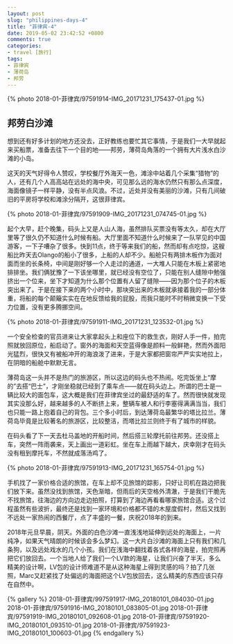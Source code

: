```yaml
---
layout: post
slug: "philippines-days-4"
title: "菲律宾-4"
date: 2019-05-02 23:42:52 +0800
comments: true
categories:
- travel [旅行]
tags:
- 菲律宾
- 薄荷岛
- 邦劳
---
```


{% photo 2018-01-菲律宾/97591914-IMG_20171231_175437-01.jpg %}

## 邦劳白沙滩

想到还有好多计划的地方还没去，正好教练也要忙其它事情，于是我们一大早就起来买船票，准备去往下一个目的地——邦劳，薄荷岛角落的一个拥有大片浅水白沙滩的小岛。

这天的天气好得令人赞叹，学校餐厅外海天一色，滩涂中站着几个采集“猎物”的人，还有几个人高高站在远处的海中央，可见那么远的海水仍然只有那么点深度，海面像镜子一样平静，没有半点风浪。不过，近处并没有美丽的沙滩，只有几间破旧的平房将学校和滩涂分隔开，这很菲律宾。

<!-- more -->

{% photo 2018-01-菲律宾/97591909-IMG_20171231_074745-01.jpg %}

起个大早，赶个晚集，码头上又是人山人海，虽然排队买票没有等太久，却在大厅里等了很久仍不知道什么时候有船。大厅里面不知道什么时候来了一队罕见的中国游客，一下子嘈杂了很多。快到11点，终于等来我们的船，然而却有点吃惊，这艘船比昨天去Olango的船小了很多，上船的人却不少。船舱只有两排木板作为面对面而坐的长条椅，中间是刚好够一个人走过的通道，一大堆人只能在木板上紧密地排排坐。我们俩犹豫了一下该坐哪里，就已经没有空位了，只能在别人缝隙中勉强挤出一个位来，坐下才知道为什么那个位置有人留了缝隙——因为那个位子的木板突出来了。于是在接下来的两个小时中，那块突出来的木板就承接着我的一部分体重，将船的每个颠簸实实在在地反馈给我的屁股，而我只能时不时稍微变换一下受力位置，没有更多腾挪空间。

{% photo 2018-01-菲律宾/97591911-IMG_20171231_123532-01.jpg %}

一个安全检查的官员进来让大家拿起头上和座位下的救生衣，刚好人手一件，拍完照就放回原位，船启动了。窗外的海面和天空蓝得像是颜料一般鲜艳，然而外面阳光猛烈，很快又有被船冲开的海浪泼了进来，于是大家都把窗帘严严实实地拉上，在阴暗的船舱中默默无言。

薄荷岛这一头并不是热门的旅游区，所以这边的码头也不热闹。吃完饭坐上“摩的”去搭“巴士”，才刚坐稳就已经到了乘车点——就在码头边上。所谓的巴士是一辆比较大的面包车，这大概是我们在菲律宾坐过的最舒适的车了。然而很快就发现其实没那么好，越来越多的人不断挤上来，整辆车被人和行李塞得满满当当，我们也只能一路上抱着自己的背包。三个多小时后，到达薄荷岛最繁华的塔比拉兰。薄荷岛毕竟是比较著名的旅游区，比较整洁，而塔比拉兰则终于有了城市的样貌。

在码头看了下一天去杜马盖地的开船时间，然后搭三轮摩托前往邦劳。还没搭上车，突然一阵雨袭来，天上画出一道彩虹。坐在车上雨越下越大，庆幸刚才在码头没有租到摩托车，不然就成落汤鸡了。

{% photo 2018-01-菲律宾/97591913-IMG_20171231_165754-01.jpg %}

手机找了一家价格合适的旅馆，在车上却不见旅馆的踪影，只好让司机在路边把我们放下来。虽然没找到旅馆，天色渐暗，但雨后的天空格外清澈，于是我们干脆先不找旅馆，往海边的方向边走边拍照，打算到了海边再看看哪家旅馆合适。这个过程虽然有些波折，最终还是找到一家环境和价格都不错的木屋度假村，然后又找到不远处一家热闹的西餐厅，点了丰盛的一餐，庆祝2018年的到来。

2018年元旦早晨，阴天。外面的白色沙滩一直浅浅地延伸到远处的海面上，一片纯净，如果天气晴朗的时候该会多么梦幻。这一大片白沙滩的海面上只有我们和几条狗，以及远处戏水的几个小孩。我们在浅海中翻找着各式各样的海星，拍完照再把它们放回去。一个当地人给了我们一个LV款的海星，让我们兴奋了半天，多么精美的设计啊，LV包的设计师难道不是从这种海星上得到灵感的吗？拍了几张照，Marc又赶紧找了处偏远的海面把这个LV包放回去，这么精美的东西应该只存在自然中。

{% gallery %}
2018-01-菲律宾/997591917-IMG_20180101_084030-01.jpg
2018-01-菲律宾/97591916-IMG_20180101_083805-01.jpg
2018-01-菲律宾/97591919-IMG_20180101_092608-01.jpg
2018-01-菲律宾/97591920-IMG_20180101_093510-01.jpg
2018-01-菲律宾/97591923-IMG_20180101_100603-01.jpg
{% endgallery %}
